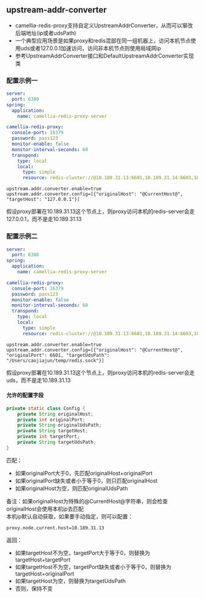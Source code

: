 
## upstream-addr-converter

* camellia-redis-proxy支持自定义UpstreamAddrConverter，从而可以窜改后端地址(ip或者udsPath)
* 一个典型应用场景是如果proxy和redis混部在同一组机器上，访问本机节点使用uds或者127.0.0.1加速访问，访问非本机节点则使用局域网ip
* 参考UpstreamAddrConverter接口和DefaultUpstreamAddrConverter实现类

### 配置示例一

```yaml
server:
  port: 6380
spring:
  application:
    name: camellia-redis-proxy-server

camellia-redis-proxy:
  console-port: 16379
  password: pass123  
  monitor-enable: false
  monitor-interval-seconds: 60
  transpond:
    type: local
    local:
      type: simple
      resource: redis-cluster://@10.189.31.13:6601,10.189.31.14:6603,10.189.31.15:6605
```

```properties
upstream.addr.converter.enable=true
upstream.addr.converter.config=[{"originalHost": "@CurrentHost@", "targetHost": "127.0.0.1"}]
```

假设proxy部署在10.189.31.13这个节点上，则proxy访问本机的redis-server会走127.0.0.1，而不是走10.189.31.13


### 配置示例二

```yaml
server:
  port: 6380
spring:
  application:
    name: camellia-redis-proxy-server

camellia-redis-proxy:
  console-port: 16379
  password: pass123
  monitor-enable: false
  monitor-interval-seconds: 60
  transpond:
    type: local
    local:
      type: simple
      resource: redis-cluster://@10.189.31.13:6601,10.189.31.14:6603,10.189.31.15:6605
```

```properties
upstream.addr.converter.enable=true
upstream.addr.converter.config=[{"originalHost": "@CurrentHost@", "originalPort": 6601, "targetUdsPath": "/Users/caojiajun/temp/redis.sock"}]
```

假设proxy部署在10.189.31.13这个节点上，则proxy访问本机的redis-server会走uds，而不是走10.189.31.13


#### 允许的配置字段
```java
private static class Config {
    private String originalHost;
    private int originalPort;
    private String originalUdsPath;
    private String targetHost;
    private int targetPort;
    private String targetUdsPath;
}
```

匹配：  
* 如果originalPort大于0，先匹配originalHost+originalPort
* 如果originalPort缺失或者小于等于0，则只匹配originalHost
* 如果originalHost为空，则匹配originalUdsPath

备注：如果originalHost为特殊的@CurrentHost@字符串，则会检查originalHost会使用本机ip去匹配  
本机ip默认自动获取，如果要手动指定，则可以配置：    
```properties
proxy.node.current.host=10.189.31.13
```

返回：  
* 如果targetHost不为空，targetPort大于等于0，则替换为targetHost+targetPort
* 如果targetHost不为空，targetPort缺失或者小于等于0，则替换为targetHost+originalPort
* 如果targetHost为空，则替换为targetUdsPath
* 否则，保持不变

